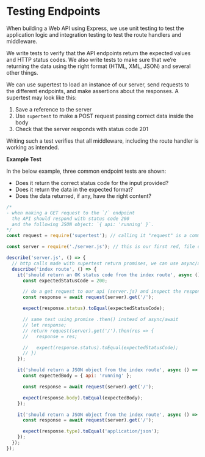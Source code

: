 # Testing Endpoints

When building a Web API using Express, we use unit testing to test the application logic and integration testing to test the route handlers and middleware.

We write tests to verify that the API endpoints return the expected values and HTTP status codes. We also write tests to make sure that we’re returning the data using the right format (HTML, XML, JSON) and several other things.

We can use supertest to load an instance of our server, send requests to the different endpoints, and make assertions about the responses. A supertest may look like this: 

1. Save a reference to the server
2. Use `supertest` to make a POST request passing correct data inside the body
3. Check that the server responds with status code 201

Writing such a test verifies that all middleware, including the route handler is working as intended.

**Example Test**

In the below example, three common endpoint tests are shown:

- Does it return the correct status code for the input provided?
- Does it return the data in the expected format?
- Does the data returned, if any, have the right content?

```jsx
/*
- when making a GET request to the `/` endpoint 
  the API should respond with status code 200 
  and the following JSON object: `{ api: 'running' }`.
*/
const request = require('supertest'); // calling it "request" is a common practice

const server = require('./server.js'); // this is our first red, file doesn't exist yet

describe('server.js', () => {
  // http calls made with supertest return promises, we can use async/await if desired
  describe('index route', () => {
    it('should return an OK status code from the index route', async () => {
      const expectedStatusCode = 200;

      // do a get request to our api (server.js) and inspect the response
      const response = await request(server).get('/');

      expect(response.status).toEqual(expectedStatusCode);

      // same test using promise .then() instead of async/await
      // let response;
      // return request(server).get('/').then(res => {
      //   response = res;

      //   expect(response.status).toEqual(expectedStatusCode);
      // })
    });

    it('should return a JSON object from the index route', async () => {
      const expectedBody = { api: 'running' };

      const response = await request(server).get('/');

      expect(response.body).toEqual(expectedBody);
    });

    it('should return a JSON object from the index route', async () => {
      const response = await request(server).get('/');

      expect(response.type).toEqual('application/json');
    });
  });
});
```